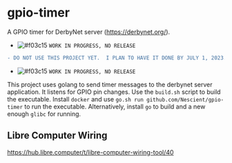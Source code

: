 # gpio-timer
A GPIO timer for DerbyNet server (https://derbynet.org/).

- ![#f03c15](https://placehold.co/15x15/f03c15/f03c15.png) `WORK IN PROGRESS, NO RELEASE`
```diff
- DO NOT USE THIS PROJECT YET.  I PLAN TO HAVE IT DONE BY JULY 1, 2023. PLEASE CHECK BACK THEN.
```
- ![#f03c15](https://placehold.co/15x15/f03c15/f03c15.png) `WORK IN PROGRESS, NO RELEASE`

This project uses golang to send timer messages to the derbynet server application.  It listens for GPIO pin changes.  Use the `build.sh` script to build the executable.  Install `docker` and use `go.sh run github.com/Nescient/gpio-timer` to run the executable.  Alternatively, install `go` to build and a new enough `glibc` for running.

## Libre Computer Wiring
https://hub.libre.computer/t/libre-computer-wiring-tool/40
